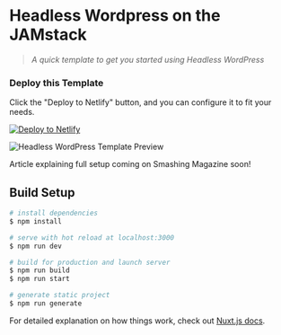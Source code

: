 # Headless Wordpress on the JAMstack

> _A quick template to get you started using Headless WordPress_

### Deploy this Template

Click the "Deploy to Netlify" button, and you can configure it to fit your needs.

[![Deploy to Netlify](https://www.netlify.com/img/deploy/button.svg)](https://app.netlify.com/start/deploy?repository=https://github.com/netlify-labs/headless-wp-nuxt?utm_source=github&utm_medium=headlesswp-sd&utm_campaign=devex)

![Headless WordPress Template Preview](https://i.ibb.co/4wkXsxj/fullpreview-smashing.png "Template preview")

Article explaining full setup coming on Smashing Magazine soon!

## Build Setup

```bash
# install dependencies
$ npm install

# serve with hot reload at localhost:3000
$ npm run dev

# build for production and launch server
$ npm run build
$ npm run start

# generate static project
$ npm run generate
```

For detailed explanation on how things work, check out [Nuxt.js docs](https://nuxtjs.org).

